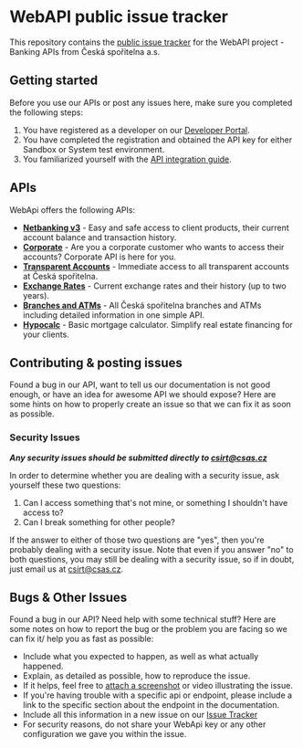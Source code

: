 # WebAPI public issue tracker
This repository contains the [public issue tracker](https://github.com/Ceskasporitelna/WebAPI/issues) for the WebAPI project  - Banking APIs from Česká spořitelna a.s.

## Getting started

Before you use our APIs or post any issues here, make sure you completed the following steps:

1. You have registered as a developer on our [Developer Portal](https://developers.csas.cz).
1. You have completed the registration and obtained the API key for either Sandbox or System test environment.
1. You familiarized yourself with the [API integration guide](https://github.com/Ceskasporitelna/WebAPI/wiki/The-integration-of-API-in-the-CS).

## APIs

WebApi offers the following APIs:

* **[Netbanking v3](https://developers.csas.cz/docs/netbanking-v3)** - Easy and safe access to client products, their current account balance and transaction history.
* **[Corporate](https://developers.csas.cz/docs/corporate-v1)** - Are you a corporate customer who wants to access their accounts? Corporate API is here for you.
* **[Transparent Accounts](https://developers.csas.cz/docs/transparent-account)** - Immediate access to all transparent accounts at Česká spořitelna.
* **[Exchange Rates](https://developers.csas.cz/docs/exchange-rates)** - Current exchange rates and their history (up to two years).
* **[Branches and ATMs](https://developers.csas.cz/docs/places-v1)** - All Česká spořitelna branches and ATMs including detailed information in one simple API.
* **[Hypocalc](https://developers.csas.cz/docs/hypocalc)** - Basic mortgage calculator. Simplify real estate financing for your clients.


## Contributing & posting issues

Found a bug in our API, want to tell us our documentation is not good enough, or have an idea for awesome API we should expose? Here are some hints on how to properly create an issue so that we can fix it as soon as possible.

### Security Issues

***Any security issues should be submitted directly to
<csirt@csas.cz>***

In order to determine whether you are dealing with a security issue, ask
yourself these two questions:

1. Can I access something that's not mine, or something I shouldn't have access
   to? 
2. Can I break something for other people?

If the answer to either of those two questions are "yes", then you're probably
dealing with a security issue. Note that even if you answer "no" to both
questions, you may still be dealing with a security issue, so if in doubt,
just email us at <csirt@csas.cz>.

## Bugs & Other Issues

Found a bug in our API? Need help with some technical stuff? Here are some notes on how to report the bug or the problem you are facing so we can fix it/ help you as fast as possible:

- Include what you expected to happen, as well as what actually happened.
- Explain, as detailed as possible, how to reproduce the issue.
- If it helps, feel free to [attach a
  screenshot](https://github.com/blog/1347-issue-attachments) or video
  illustrating the issue.
- If you're having trouble with a specific api or endpoint, please include a link to the
  specific section about the endpoint in the documentation.
- Include all this information in a new issue on our [Issue Tracker](https://github.com/Ceskasporitelna/WebAPI/issues)
- For security reasons, do not share your WebApi key or any other configuration we gave you within the issue.


